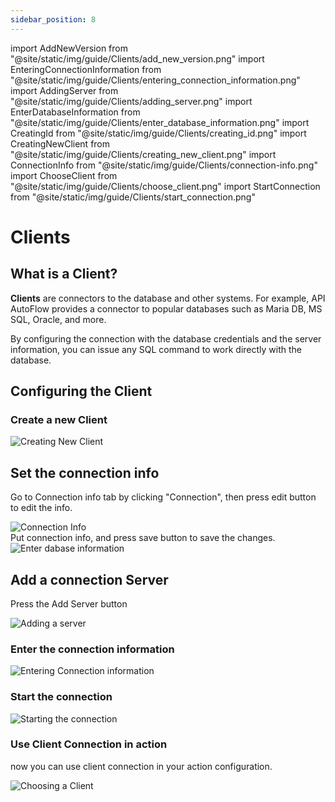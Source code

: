 ```yaml
---
sidebar_position: 8
---
```


import AddNewVersion from "@site/static/img/guide/Clients/add_new_version.png"
import EnteringConnectionInformation from "@site/static/img/guide/Clients/entering_connection_information.png"
import AddingServer from "@site/static/img/guide/Clients/adding_server.png"
import EnterDatabaseInformation from "@site/static/img/guide/Clients/enter_database_information.png"
import CreatingId from "@site/static/img/guide/Clients/creating_id.png"
import CreatingNewClient from "@site/static/img/guide/Clients/creating_new_client.png"
import ConnectionInfo from "@site/static/img/guide/Clients/connection-info.png"
import ChooseClient from "@site/static/img/guide/Clients/choose_client.png"
import StartConnection from "@site/static/img/guide/Clients/start_connection.png"

# Clients

## What is a Client?

**Clients** are connectors to the database and other systems. For example, API AutoFlow provides a connector to popular databases such as Maria DB, MS SQL, Oracle, and more.

By configuring the connection with the database credentials and the server information, you can issue any SQL command to work directly with the database.

## Configuring the Client

### Create a new Client

<div class= "myResponsiveImg">
    <img src={CreatingNewClient} alt="Creating New Client"/>
</div>

## Set the connection info
Go to Connection info tab by clicking "Connection", then press edit button to edit the info.
<div class= "myResponsiveImg">
    <img src={ConnectionInfo} alt="Connection Info"/>
</div>
Put connection info, and press save button to save the changes.
<div class= "myResponsiveImg">
    <img src={EnterDatabaseInformation} alt="Enter dabase information"/>
</div>

## Add a connection Server

Press the Add Server button

<div class= "myResponsiveImg">
    <img src={AddingServer} alt="Adding a server"/>
</div>

### Enter the connection information

<div class= "myResponsiveImg">
    <img src={EnteringConnectionInformation} alt="Entering Connection information"/>
</div>

### Start the connection
<div class= "myResponsiveImg">
    <img src={StartConnection} alt="Starting the connection"/>
</div>

### Use Client Connection in action
now you can use client connection in your action configuration.
<div class= "myResponsiveImg">
    <img src={ChooseClient} alt="Choosing a Client"/>
</div>
